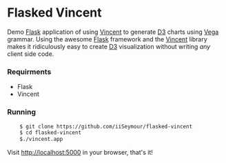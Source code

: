 # Flasked Vincent

Demo [Flask](http://flask.pocoo.org/) application of using [Vincent](https://github.com/wrobstory/vincent) to generate [D3](http://d3js.org/) charts using [Vega](http://trifacta.github.io/vega/) grammar. Using the awesome [Flask](http://flask.pocoo.org/) framework and the [Vincent](https://github.com/wrobstory/vincent) library makes it ridiculously easy to create [D3](http://d3js.org/) visualization without writing *any* client side code.

### Requirments

 - Flask
 - Vincent

### Running
```bash
    $ git clone https://github.com/iiSeymour/flasked-vincent
    $ cd flasked-vincent
    $./vincent.app
```

Visit [http://localhost:5000]() in your browser, that's it!
